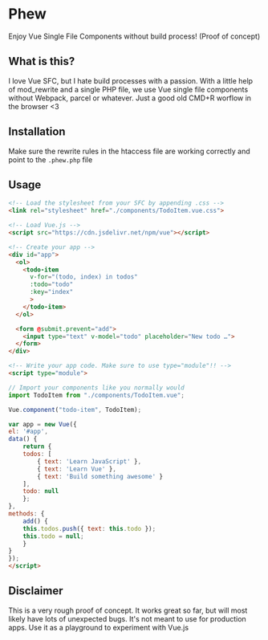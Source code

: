# Phew

Enjoy Vue Single File Components without build process! (Proof of concept)

## What is this?

I love Vue SFC, but I hate build processes with a passion. With a little help of mod_rewrite and a single PHP file, we use Vue single file components without Webpack, parcel or whatever. Just a good old CMD+R worflow in the browser <3

## Installation

Make sure the rewrite rules in the htaccess file are working correctly and point to the `.phew.php` file

## Usage

```html
<!-- Load the stylesheet from your SFC by appending .css -->
<link rel="stylesheet" href="./components/TodoItem.vue.css">

<!-- Load Vue.js -->
<script src="https://cdn.jsdelivr.net/npm/vue"></script>

<!-- Create your app -->
<div id="app">
  <ol>
    <todo-item
      v-for="(todo, index) in todos"
      :todo="todo"
      :key="index"
      >
    </todo-item>
  </ol>

  <form @submit.prevent="add">
    <input type="text" v-model="todo" placeholder="New todo …">
  </form>
</div>

<!-- Write your app code. Make sure to use type="module"!! -->
<script type="module">

// Import your components like you normally would
import TodoItem from "./components/TodoItem.vue";

Vue.component("todo-item", TodoItem);

var app = new Vue({
el: '#app',
data() {
    return {
    todos: [
        { text: 'Learn JavaScript' },
        { text: 'Learn Vue' },
        { text: 'Build something awesome' }
    ],
    todo: null
    };
},
methods: {
    add() {
    this.todos.push({ text: this.todo });
    this.todo = null;
    }
}
});
</script>
```

## Disclaimer

This is a very rough proof of concept. It works great so far, but will most likely have lots of unexpected bugs. It's not meant to use for production apps. Use it as a playground to experiment with Vue.js

